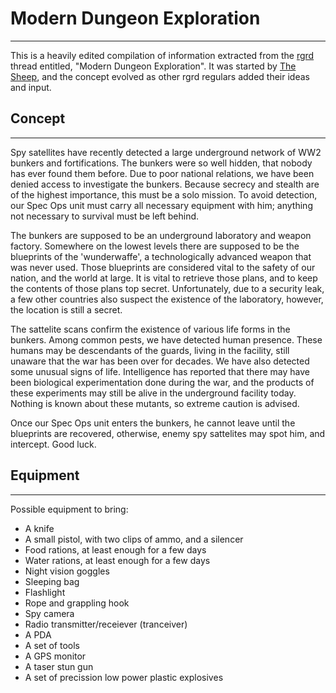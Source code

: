 # Modern Dungeon Exploration

---

This is a heavily edited compilation of information extracted from the [rgrd](rgrd.md) thread entitled, "Modern Dungeon Exploration". It was started by [The Sheep](the_sheep.md), and the concept evolved as other rgrd regulars added their ideas and input.  

## Concept

---

Spy satellites have recently detected a large underground network of WW2 bunkers and fortifications. The bunkers were so well hidden, that nobody has ever found them before. Due to poor national relations, we have been denied access to investigate the bunkers. Because secrecy and stealth are of the highest importance, this must be a solo mission. To avoid detection, our Spec Ops unit must carry all necessary equipment with him; anything not necessary to survival must be left behind.  

The bunkers are supposed to be an underground laboratory and weapon factory. Somewhere on the lowest levels there are supposed to be the blueprints of the 'wunderwaffe', a technologically advanced weapon that was never used. Those blueprints are considered vital to the safety of our nation, and the world at large. It is vital to retrieve those plans, and to keep the contents of those plans top secret. Unfortunately, due to a security leak, a few other countries also suspect the existence of the laboratory, however, the location is still a secret.  

The sattelite scans confirm the existence of various life forms in the bunkers. Among common pests, we have detected human presence. These humans may be descendants of the guards, living in the facility, still unaware that the war has been over for decades. We have also detected some unusual signs of life. Intelligence has reported that there may have been biological experimentation done during the war, and the products of these experiments may still be alive in the underground facility today. Nothing is known about these mutants, so extreme caution is advised.  

Once our Spec Ops unit enters the bunkers, he cannot leave until the blueprints are recovered, otherwise, enemy spy sattelites may spot him, and intercept. Good luck.  

## Equipment

---

Possible equipment to bring:  

* A knife
* A small pistol, with two clips of ammo, and a silencer
* Food rations, at least enough for a few days
* Water rations, at least enough for a few days
* Night vision goggles
* Sleeping bag
* Flashlight
* Rope and grappling hook
* Spy camera
* Radio transmitter/receiever (tranceiver)
* A PDA
* A set of tools
* A GPS monitor
* A taser stun gun
* A set of precission low power plastic explosives
